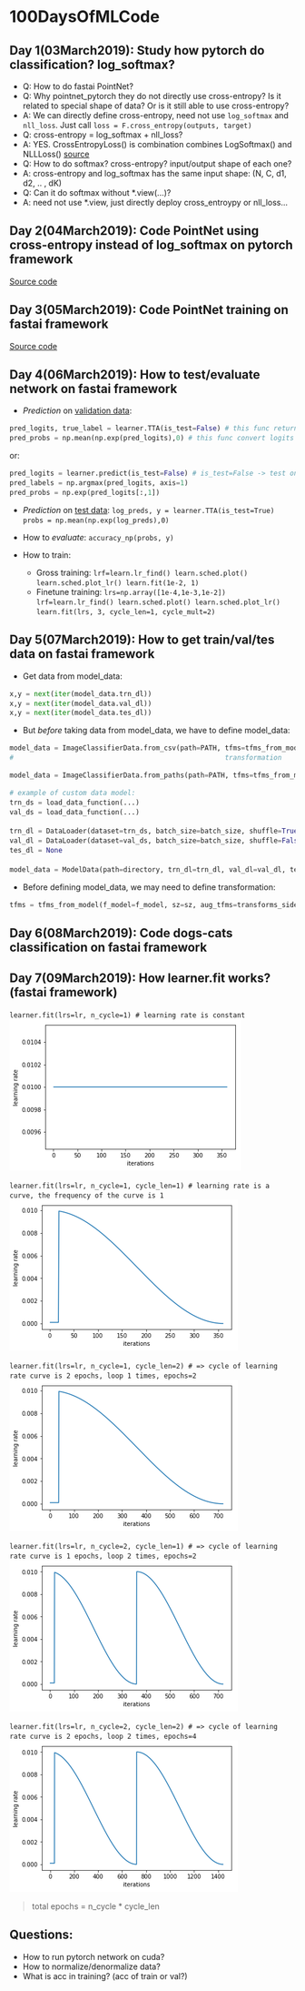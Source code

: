 # 100DaysOfMLCode

## Day 1(03March2019): Study how pytorch do classification? log_softmax?
 - Q: How to do fastai PointNet?
 - Q: Why pointnet_pytorch they do not directly use cross-entropy? Is it related to special shape of data? 
 Or is it still able to use cross-entropy?
 - A: We can directly define cross-entropy, need not use `log_softmax` and `nll_loss`. Just call 
 `loss = F.cross_entropy(outputs, target)`
 - Q: cross-entropy = log_softmax + nll_loss?
 - A: YES. CrossEntropyLoss() is combination combines LogSoftmax() and NLLLoss() 
 [source](https://pytorch.org/docs/stable/nn.html#torch.nn.CrossEntropyLoss) 
 - Q: How to do softmax? cross-entropy? input/output shape of each one?
 - A: cross-entropy and log_softmax has the same input shape: (N, C, d1, d2, .. , dK)
 - Q: Can it do softmax without *.view(...)?
 - A: need not use *.view, just directly deploy cross_entroypy or nll_loss...

## Day 2(04March2019): Code PointNet using cross-entropy instead of log_softmax on pytorch framework
[Source code](https://github.com/minhncedutw/pointnet1_pytorch.git)

## Day 3(05March2019): Code PointNet training on fastai framework
[Source code](https://github.com/minhncedutw/pointnet1_fastai.git)

## Day 4(06March2019): How to test/evaluate network on fastai framework
- *Prediction* on <ins>validation data</ins>:
```python
pred_logits, true_label = learner.TTA(is_test=False) # this func return logit predictions and labels
pred_probs = np.mean(np.exp(pred_logits),0) # this func convert logits to probabilities
```

or:
```python
pred_logits = learner.predict(is_test=False) # is_test=False -> test on validation dataset; is_test=True -> test on test dataset
pred_labels = np.argmax(pred_logits, axis=1)
pred_probs = np.exp(pred_logits[:,1])
```

- *Prediction* on <ins>test data</ins>:
`
log_preds, y = learner.TTA(is_test=True)
probs = np.mean(np.exp(log_preds),0)
`

- How to *evaluate*:
`
accuracy_np(probs, y)
`

- How to train:
    + Gross training: 
    `lrf=learn.lr_find()
     learn.sched.plot()
     learn.sched.plot_lr()
     learn.fit(1e-2, 1)`
    + Finetune training: 
    `lrs=np.array([1e-4,1e-3,1e-2])
     lrf=learn.lr_find()
     learn.sched.plot()
     learn.sched.plot_lr()
     learn.fit(lrs, 3, cycle_len=1, cycle_mult=2)`
   
## Day 5(07March2019): How to get train/val/tes data on fastai framework

- Get data from model_data:
```python
x,y = next(iter(model_data.trn_dl))
x,y = next(iter(model_data.val_dl))
x,y = next(iter(model_data.tes_dl))
```

- But *before* taking data from model_data, we have to define model_data:
```python
model_data = ImageClassifierData.from_csv(path=PATH, tfms=tfms_from_model(f_model=arch, sz=sz, aug_tfms=None))
#                                                    transformation       architecture  size   augmentation
```
```python
model_data = ImageClassifierData.from_paths(path=PATH, tfms=tfms_from_model(f_model=arch, sz=sz))
```
```python
# example of custom data model:
trn_ds = load_data_function(...)
val_ds = load_data_function(...)

trn_dl = DataLoader(dataset=trn_ds, batch_size=batch_size, shuffle=True, num_workers=0, pin_memory=True)
val_dl = DataLoader(dataset=val_ds, batch_size=batch_size, shuffle=False, num_workers=0, pin_memory=True)
tes_dl = None

model_data = ModelData(path=directory, trn_dl=trn_dl, val_dl=val_dl, test_dl=None)
```

- Before defining model_data, we may need to define transformation:
```python
tfms = tfms_from_model(f_model=f_model, sz=sz, aug_tfms=transforms_side_on, crop_type=CropType.NO)
```

## Day 6(08March2019): Code dogs-cats classification on fastai framework

## Day 7(09March2019): How learner.fit works?(fastai framework)

`learner.fit(lrs=lr, n_cycle=1) # learning rate is constant`
![](day7[fastai.fit]/0.png)

`learner.fit(lrs=lr, n_cycle=1, cycle_len=1) # learning rate is a curve, the frequency of the curve is 1`
![](day7[fastai.fit]/11.png)

`learner.fit(lrs=lr, n_cycle=1, cycle_len=2) # => cycle of learning rate curve is 2 epochs, loop 1 times, epochs=2`
![](day7[fastai.fit]/12.png)

`learner.fit(lrs=lr, n_cycle=2, cycle_len=1) # => cycle of learning rate curve is 1 epochs, loop 2 times, epochs=2`
![](day7[fastai.fit]/21.png)

`learner.fit(lrs=lr, n_cycle=2, cycle_len=2) # => cycle of learning rate curve is 2 epochs, loop 2 times, epochs=4`
![](day7[fastai.fit]/22.png)

> total epochs = n_cycle * cycle_len

## Questions: 
 - How to run pytorch network on cuda?
 - How to normalize/denormalize data?
 - What is acc in training? (acc of train or val?)